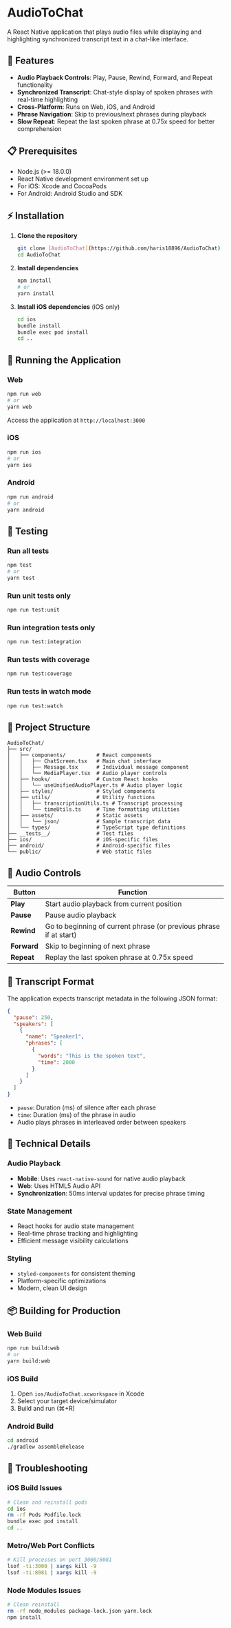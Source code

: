 # AudioToChat

A React Native application that plays audio files while displaying and highlighting synchronized transcript text in a chat-like interface.

## 📱 Features

- **Audio Playback Controls**: Play, Pause, Rewind, Forward, and Repeat functionality
- **Synchronized Transcript**: Chat-style display of spoken phrases with real-time highlighting
- **Cross-Platform**: Runs on Web, iOS, and Android
- **Phrase Navigation**: Skip to previous/next phrases during playback
- **Slow Repeat**: Repeat the last spoken phrase at 0.75x speed for better comprehension

## 📋 Prerequisites

- Node.js (>= 18.0.0)
- React Native development environment set up
- For iOS: Xcode and CocoaPods
- For Android: Android Studio and SDK

## ⚡ Installation

1. **Clone the repository**
   ```bash
   git clone [AudioToChat](https://github.com/haris18896/AudioToChat)
   cd AudioToChat
   ```

2. **Install dependencies**
   ```bash
   npm install
   # or
   yarn install
   ```

3. **Install iOS dependencies** (iOS only)
   ```bash
   cd ios
   bundle install
   bundle exec pod install
   cd ..
   ```

## 🚀 Running the Application

### Web
```bash
npm run web
# or
yarn web
```
Access the application at `http://localhost:3000`

### iOS
```bash
npm run ios
# or
yarn ios
```

### Android
```bash
npm run android
# or
yarn android
```

## 🧪 Testing

### Run all tests
```bash
npm test
# or
yarn test
```

### Run unit tests only
```bash
npm run test:unit
```

### Run integration tests only
```bash
npm run test:integration
```

### Run tests with coverage
```bash
npm run test:coverage
```

### Run tests in watch mode
```bash
npm run test:watch
```

## 📁 Project Structure

```
AudioToChat/
├── src/
│   ├── components/          # React components
│   │   ├── ChatScreen.tsx   # Main chat interface
│   │   ├── Message.tsx      # Individual message component
│   │   └── MediaPlayer.tsx  # Audio player controls
│   ├── hooks/               # Custom React hooks
│   │   └── useUnifiedAudioPlayer.ts # Audio player logic
│   ├── styles/              # Styled components
│   ├── utils/               # Utility functions
│   │   ├── transcriptionUtils.ts # Transcript processing
│   │   └── timeUtils.ts     # Time formatting utilities
│   ├── assets/              # Static assets
│   │   └── json/            # Sample transcript data
│   └── types/               # TypeScript type definitions
├── __tests__/               # Test files
├── ios/                     # iOS-specific files
├── android/                 # Android-specific files
└── public/                  # Web static files
```

## 🎵 Audio Controls

| Button | Function |
|--------|----------|
| **Play** | Start audio playback from current position |
| **Pause** | Pause audio playback |
| **Rewind** | Go to beginning of current phrase (or previous phrase if at start) |
| **Forward** | Skip to beginning of next phrase |
| **Repeat** | Replay the last spoken phrase at 0.75x speed |

## 📝 Transcript Format

The application expects transcript metadata in the following JSON format:

```json
{
  "pause": 250,
  "speakers": [
    {
      "name": "Speaker1",
      "phrases": [
        {
          "words": "This is the spoken text",
          "time": 2000
        }
      ]
    }
  ]
}
```

- `pause`: Duration (ms) of silence after each phrase
- `time`: Duration (ms) of the phrase in audio
- Audio plays phrases in interleaved order between speakers

## 🔧 Technical Details

### Audio Playback
- **Mobile**: Uses `react-native-sound` for native audio playback
- **Web**: Uses HTML5 Audio API
- **Synchronization**: 50ms interval updates for precise phrase timing

### State Management
- React hooks for audio state management
- Real-time phrase tracking and highlighting
- Efficient message visibility calculations

### Styling
- `styled-components` for consistent theming
- Platform-specific optimizations
- Modern, clean UI design

## 📦 Building for Production

### Web Build
```bash
npm run build:web
# or
yarn build:web
```

### iOS Build
1. Open `ios/AudioToChat.xcworkspace` in Xcode
2. Select your target device/simulator
3. Build and run (⌘+R)

### Android Build
```bash
cd android
./gradlew assembleRelease
```

## 🐛 Troubleshooting

### iOS Build Issues
```bash
# Clean and reinstall pods
cd ios
rm -rf Pods Podfile.lock
bundle exec pod install
cd ..
```

### Metro/Web Port Conflicts
```bash
# Kill processes on port 3000/8081
lsof -ti:3000 | xargs kill -9
lsof -ti:8081 | xargs kill -9
```

### Node Modules Issues
```bash
# Clean reinstall
rm -rf node_modules package-lock.json yarn.lock
npm install
```